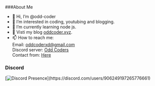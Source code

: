###About Me
- 👋 Hi, I’m @odd-coder
- 👀 I’m interested in coding, youtubing and blogging.
- 🌱 I’m currently learning node js.
- 💚 Visti my blog [oddcoder.xyz](https://www.oddcoder.xyz/).
- 📫 How to reach me: <br/>
Email: oddcoderxd@gmail.com<br/>
Discord server: [Odd Coders](https://discord.gg/7KtdeePrHV)<br/>
Contact from: [Here](https://www.oddcoder.xyz/p/contact.html)
<!---
odd-coder/odd-coder is a ✨ special ✨ repository because its `README.md` (this file) appears on your GitHub profile.
You can click the Preview link to take a look at your changes.
--->
### Discord
[![Discord Presence](https://lanyard.cnrad.dev/api/906249197265776661?idleMessage=Probably%20doing%20something%20else...)](https://discord.com/users/906249197265776661)
